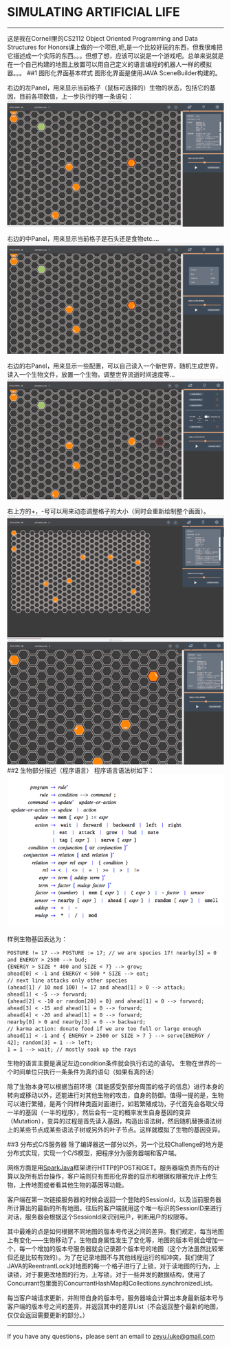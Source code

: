 # SIMULATING ARTIFICIAL LIFE



------

这是我在Cornell里的CS2112 Object Oriented Programming and Data Structures for Honors课上做的一个项目,呃,是一个比较好玩的东西，但我很难把它描述成一个实际的东西。。。但想了想，应该可以说是一个游戏吧。总单来说就是在一个自己构建的地图上放置可以用自己定义的语言编程的机器人一样的模拟器。。。
##1 图形化界面基本样式
图形化界面是使用JAVA SceneBuilder构建的。

右边的左Panel，用来显示当前格子（鼠标可选择的）生物的状态，包括它的基因，目前各项数值，上一步执行的哪一条语句：
![1](https://github.com/lzyLuke/SIMULATING-ARTIFICIAL-LIFE/blob/master/pics/1.png)

右边的中Panel，用来显示当前格子是石头还是食物etc....
![2](https://github.com/lzyLuke/SIMULATING-ARTIFICIAL-LIFE/blob/master/pics/2.png)

右边的右Panel，用来显示一些配置，可以自己读入一个新世界，随机生成世界，读入一个生物文件，放置一个生物，调整世界流逝时间速度等...
![3](https://github.com/lzyLuke/SIMULATING-ARTIFICIAL-LIFE/blob/master/pics/3.png)

右上方的+，-号可以用来动态调整格子的大小（同时会重新绘制整个画面）。
![4](https://github.com/lzyLuke/SIMULATING-ARTIFICIAL-LIFE/blob/master/pics/4.png)
![5](https://github.com/lzyLuke/SIMULATING-ARTIFICIAL-LIFE/blob/master/pics/5.png)
##2 生物部分描述（程序语言）
程序语言语法树如下：
![syntaxTree](https://github.com/lzyLuke/SIMULATING-ARTIFICIAL-LIFE/blob/master/pics/syntaxTree.png)





样例生物基因表达为：
```
POSTURE != 17 --> POSTURE := 17; // we are species 17! nearby[3] = 0 and ENERGY > 2500 --> bud;
{ENERGY > SIZE * 400 and SIZE < 7} --> grow;
ahead[0] < -1 and ENERGY < 500 * SIZE --> eat;
// next line attacks only other species
(ahead[1] / 10 mod 100) != 17 and ahead[1] > 0 --> attack;
ahead[1] < -5 --> forward;
{ahead[2] < -10 or random[20] = 0} and ahead[1] = 0 --> forward;
ahead[3] < -15 and ahead[1] = 0 --> forward;
ahead[4] < -20 and ahead[1] = 0 --> forward;
nearby[0] > 0 and nearby[3] = 0 --> backward;
// karma action: donate food if we are too full or large enough ahead[1] < -1 and { ENERGY > 2500 or SIZE > 7 } --> serve[ENERGY / 42]; random[3] = 1 --> left;
1 = 1 --> wait; // mostly soak up the rays
```



生物的语言主要是满足左边condition条件就会执行右边的语句。
生物在世界的一个时间单位只执行一条条件为真的语句（如果有真的话）


除了生物本身可以根据当前环境（其能感受到部分周围的格子的信息）进行本身的转向或移动以外，还能进行对其他生物的攻击，自身的防御。值得一提的是，生物可以进行繁殖，是两个同样种类面对面进行，如若繁殖成功，子代首先会各取父母一半的基因（一半的程序），然后会有一定的概率发生自身基因的变异（Mutation），变异的过程是首先读入基因，构造出语法树，然后随机替换语法树上的某些节点成某些语法子树或另外的叶子节点。这样就模拟了生物的基因变异。


##3 分布式C/S服务器
除了编译器这一部分以外，另一个比较Challenge的地方是分布式实现，实现一个C/S模型，把程序分为服务器端和客户端。

网络方面是用[SparkJava](http://sparkjava.com/"SparkJava")框架进行HTTP的POST和GET。服务器端负责所有的计算以及所有后台操作，客户端则只有图形化界面的显示和根据权限被允许上传生物，上传地图或者看其他生物的基因等功能。

客户端在第一次链接服务器的时候会返回一个登陆的SessionId，以及当前服务器所计算出的最新的所有地图。往后的客户端就用这个唯一标识的SessionID来进行对话，服务器会根据这个SessionId来识别用户，判断用户的权限等。

其中最难的点是如何根据不同地图的版本号传送之间的差异。我们规定，每当地图上有变化——生物移动了，生物自身属性发生了变化等，地图的版本号就会增加一个，每一个增加的版本号服务器就会记录那个版本号的地图（这个方法虽然比较笨但还是比较有效的）。为了在记录地图不与其他线程运行的相冲突，我们使用了JAVA的ReentrantLock对地图的每一个格子进行了上锁，对于读地图的行为，上读锁，对于要更改地图的行为，上写锁，对于一些并发的数据结构，使用了Concurrant包里面的ConcurrantHashMap和Collections.synchronizedList。

每当客户端请求更新，并附带自身的版本号，服务器端会计算出本身最新版本号与客户端的版本号之间的差异，并返回其中的差异List（不会返回整个最新的地图，仅仅会返回需要更新的部分。）


------

If you have any questions，please sent an email to zeyu.luke@gmail.com